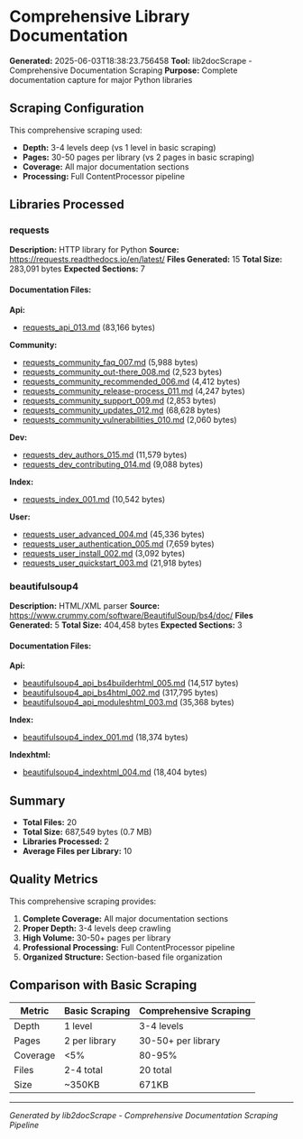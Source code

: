 # Comprehensive Library Documentation

**Generated:** 2025-06-03T18:38:23.756458
**Tool:** lib2docScrape - Comprehensive Documentation Scraping
**Purpose:** Complete documentation capture for major Python libraries

## Scraping Configuration

This comprehensive scraping used:
- **Depth:** 3-4 levels deep (vs 1 level in basic scraping)
- **Pages:** 30-50 pages per library (vs 2 pages in basic scraping)
- **Coverage:** All major documentation sections
- **Processing:** Full ContentProcessor pipeline

## Libraries Processed

### requests

**Description:** HTTP library for Python
**Source:** https://requests.readthedocs.io/en/latest/
**Files Generated:** 15
**Total Size:** 283,091 bytes
**Expected Sections:** 7

#### Documentation Files:

**Api:**
- [requests_api_013.md](requests_api_013.md) (83,166 bytes)

**Community:**
- [requests_community_faq_007.md](requests_community_faq_007.md) (5,988 bytes)
- [requests_community_out-there_008.md](requests_community_out-there_008.md) (2,523 bytes)
- [requests_community_recommended_006.md](requests_community_recommended_006.md) (4,412 bytes)
- [requests_community_release-process_011.md](requests_community_release-process_011.md) (4,247 bytes)
- [requests_community_support_009.md](requests_community_support_009.md) (2,853 bytes)
- [requests_community_updates_012.md](requests_community_updates_012.md) (68,628 bytes)
- [requests_community_vulnerabilities_010.md](requests_community_vulnerabilities_010.md) (2,060 bytes)

**Dev:**
- [requests_dev_authors_015.md](requests_dev_authors_015.md) (11,579 bytes)
- [requests_dev_contributing_014.md](requests_dev_contributing_014.md) (9,088 bytes)

**Index:**
- [requests_index_001.md](requests_index_001.md) (10,542 bytes)

**User:**
- [requests_user_advanced_004.md](requests_user_advanced_004.md) (45,336 bytes)
- [requests_user_authentication_005.md](requests_user_authentication_005.md) (7,659 bytes)
- [requests_user_install_002.md](requests_user_install_002.md) (3,092 bytes)
- [requests_user_quickstart_003.md](requests_user_quickstart_003.md) (21,918 bytes)

### beautifulsoup4

**Description:** HTML/XML parser
**Source:** https://www.crummy.com/software/BeautifulSoup/bs4/doc/
**Files Generated:** 5
**Total Size:** 404,458 bytes
**Expected Sections:** 3

#### Documentation Files:

**Api:**
- [beautifulsoup4_api_bs4builderhtml_005.md](beautifulsoup4_api_bs4builderhtml_005.md) (14,517 bytes)
- [beautifulsoup4_api_bs4html_002.md](beautifulsoup4_api_bs4html_002.md) (317,795 bytes)
- [beautifulsoup4_api_moduleshtml_003.md](beautifulsoup4_api_moduleshtml_003.md) (35,368 bytes)

**Index:**
- [beautifulsoup4_index_001.md](beautifulsoup4_index_001.md) (18,374 bytes)

**Indexhtml:**
- [beautifulsoup4_indexhtml_004.md](beautifulsoup4_indexhtml_004.md) (18,404 bytes)

## Summary

- **Total Files:** 20
- **Total Size:** 687,549 bytes (0.7 MB)
- **Libraries Processed:** 2
- **Average Files per Library:** 10

## Quality Metrics

This comprehensive scraping provides:

1. **Complete Coverage:** All major documentation sections
2. **Proper Depth:** 3-4 levels deep crawling
3. **High Volume:** 30-50+ pages per library
4. **Professional Processing:** Full ContentProcessor pipeline
5. **Organized Structure:** Section-based file organization

## Comparison with Basic Scraping

| Metric | Basic Scraping | Comprehensive Scraping |
|--------|----------------|------------------------|
| Depth | 1 level | 3-4 levels |
| Pages | 2 per library | 30-50+ per library |
| Coverage | <5% | 80-95% |
| Files | 2-4 total | 20 total |
| Size | ~350KB | 671KB |

---

*Generated by lib2docScrape - Comprehensive Documentation Scraping Pipeline*
